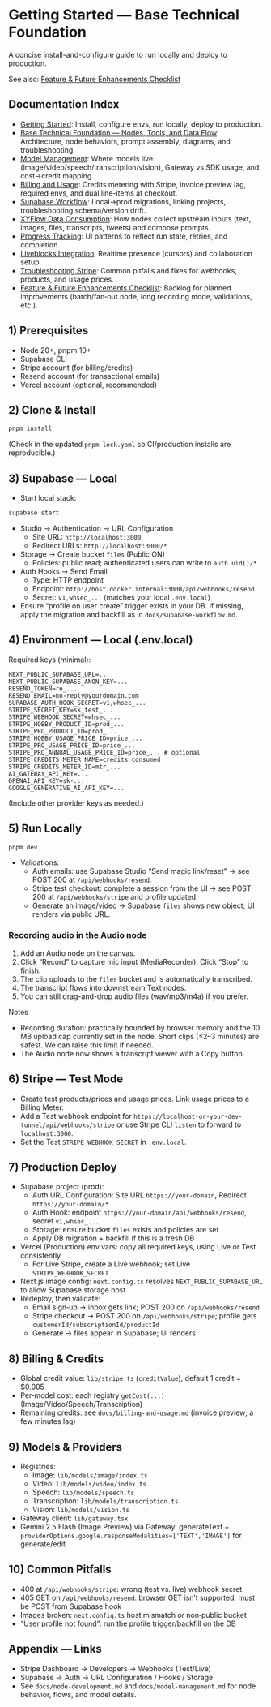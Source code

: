 # Getting Started — Base Technical Foundation

A concise install-and-configure guide to run locally and deploy to production.

See also: [Feature & Future Enhancements Checklist](./feature-checklist.md)

## Documentation Index
- [Getting Started](./getting-started.md): Install, configure envs, run locally, deploy to production.
- [Base Technical Foundation — Nodes, Tools, and Data Flow](./node-development.md): Architecture, node behaviors, prompt assembly, diagrams, and troubleshooting.
- [Model Management](./model-management.md): Where models live (image/video/speech/transcription/vision), Gateway vs SDK usage, and cost→credit mapping.
- [Billing and Usage](./billing-and-usage.md): Credits metering with Stripe, invoice preview lag, required envs, and dual line-items at checkout.
- [Supabase Workflow](./supabase-workflow.md): Local→prod migrations, linking projects, troubleshooting schema/version drift.
- [XYFlow Data Consumption](./xyflow-data-consumption.md): How nodes collect upstream inputs (text, images, files, transcripts, tweets) and compose prompts.
- [Progress Tracking](./progress-tracking.md): UI patterns to reflect run state, retries, and completion.
- [Liveblocks Integration](./liveblocks-integration.md): Realtime presence (cursors) and collaboration setup.
- [Troubleshooting Stripe](./TROUBLESHOOTING-STRIPE.md): Common pitfalls and fixes for webhooks, products, and usage prices.
- [Feature & Future Enhancements Checklist](./feature-checklist.md): Backlog for planned improvements (batch/fan‑out node, long recording mode, validations, etc.).

## 1) Prerequisites
- Node 20+, pnpm 10+
- Supabase CLI
- Stripe account (for billing/credits)
- Resend account (for transactional emails)
- Vercel account (optional, recommended)

## 2) Clone & Install
```bash
pnpm install
```
(Check in the updated `pnpm-lock.yaml` so CI/production installs are reproducible.)

## 3) Supabase — Local
- Start local stack:
```bash
supabase start
```
- Studio → Authentication → URL Configuration
  - Site URL: `http://localhost:3000`
  - Redirect URLs: `http://localhost:3000/*`
- Storage → Create bucket `files` (Public ON)
  - Policies: public read; authenticated users can write to `auth.uid()/*`
- Auth Hooks → Send Email
  - Type: HTTP endpoint
  - Endpoint: `http://host.docker.internal:3000/api/webhooks/resend`
  - Secret: `v1,whsec_...` (matches your local `.env.local`)
- Ensure “profile on user create” trigger exists in your DB. If missing, apply the migration and backfill as in `docs/supabase-workflow.md`.

## 4) Environment — Local (.env.local)
Required keys (minimal):
```
NEXT_PUBLIC_SUPABASE_URL=...
NEXT_PUBLIC_SUPABASE_ANON_KEY=...
RESEND_TOKEN=re_...
RESEND_EMAIL=no-reply@yourdomain.com
SUPABASE_AUTH_HOOK_SECRET=v1,whsec_...
STRIPE_SECRET_KEY=sk_test_...
STRIPE_WEBHOOK_SECRET=whsec_...
STRIPE_HOBBY_PRODUCT_ID=prod_...
STRIPE_PRO_PRODUCT_ID=prod_...
STRIPE_HOBBY_USAGE_PRICE_ID=price_...
STRIPE_PRO_USAGE_PRICE_ID=price_...
STRIPE_PRO_ANNUAL_USAGE_PRICE_ID=price_... # optional
STRIPE_CREDITS_METER_NAME=credits_consumed
STRIPE_CREDITS_METER_ID=mtr_...
AI_GATEWAY_API_KEY=...
OPENAI_API_KEY=sk-...
GOOGLE_GENERATIVE_AI_API_KEY=...
```
(Include other provider keys as needed.)

## 5) Run Locally
```bash
pnpm dev
```
- Validations:
  - Auth emails: use Supabase Studio “Send magic link/reset” → see POST 200 at `/api/webhooks/resend`.
  - Stripe test checkout: complete a session from the UI → see POST 200 at `/api/webhooks/stripe` and profile updated.
  - Generate an image/video → Supabase `files` shows new object; UI renders via public URL.

### Recording audio in the Audio node
1. Add an Audio node on the canvas.
2. Click “Record” to capture mic input (MediaRecorder). Click “Stop” to finish.
3. The clip uploads to the `files` bucket and is automatically transcribed.
4. The transcript flows into downstream Text nodes.
5. You can still drag-and-drop audio files (wav/mp3/m4a) if you prefer.

Notes
- Recording duration: practically bounded by browser memory and the 10 MB upload cap currently set in the node. Short clips (≤2–3 minutes) are safest. We can raise this limit if needed.
- The Audio node now shows a transcript viewer with a Copy button.

## 6) Stripe — Test Mode
- Create test products/prices and usage prices. Link usage prices to a Billing Meter.
- Add a Test webhook endpoint for `https://localhost-or-your-dev-tunnel/api/webhooks/stripe` or use Stripe CLI `listen` to forward to `localhost:3000`.
- Set the Test `STRIPE_WEBHOOK_SECRET` in `.env.local`.

## 7) Production Deploy
- Supabase project (prod):
  - Auth URL Configuration: Site URL `https://your-domain`, Redirect `https://your-domain/*`
  - Auth Hook: endpoint `https://your-domain/api/webhooks/resend`, secret `v1,whsec_...`
  - Storage: ensure bucket `files` exists and policies are set
  - Apply DB migration + backfill if this is a fresh DB
- Vercel (Production) env vars: copy all required keys, using Live or Test consistently
  - For Live Stripe, create a Live webhook; set Live `STRIPE_WEBHOOK_SECRET`
- Next.js image config: `next.config.ts` resolves `NEXT_PUBLIC_SUPABASE_URL` to allow Supabase storage host
- Redeploy, then validate:
  - Email sign‑up → inbox gets link; POST 200 on `/api/webhooks/resend`
  - Stripe checkout → POST 200 on `/api/webhooks/stripe`; profile gets `customerId/subscriptionId/productId`
  - Generate → files appear in Supabase; UI renders

## 8) Billing & Credits
- Global credit value: `lib/stripe.ts` (`creditValue`), default 1 credit = $0.005
- Per‑model cost: each registry `getCost(...)` (Image/Video/Speech/Transcription)
- Remaining credits: see `docs/billing-and-usage.md` (invoice preview; a few minutes lag)

## 9) Models & Providers
- Registries:
  - Image: `lib/models/image/index.ts`
  - Video: `lib/models/video/index.ts`
  - Speech: `lib/models/speech.ts`
  - Transcription: `lib/models/transcription.ts`
  - Vision: `lib/models/vision.ts`
- Gateway client: `lib/gateway.tsx`
- Gemini 2.5 Flash (Image Preview) via Gateway: generateText + `providerOptions.google.responseModalities=['TEXT','IMAGE']` for generate/edit

## 10) Common Pitfalls
- 400 at `/api/webhooks/stripe`: wrong (test vs. live) webhook secret
- 405 GET on `/api/webhooks/resend`: browser GET isn’t supported; must be POST from Supabase hook
- Images broken: `next.config.ts` host mismatch or non‑public bucket
- “User profile not found”: run the profile trigger/backfill on the DB

## Appendix — Links
- Stripe Dashboard → Developers → Webhooks (Test/Live)
- Supabase → Auth → URL Configuration / Hooks / Storage
- See `docs/node-development.md` and `docs/model-management.md` for node behavior, flows, and model details.
